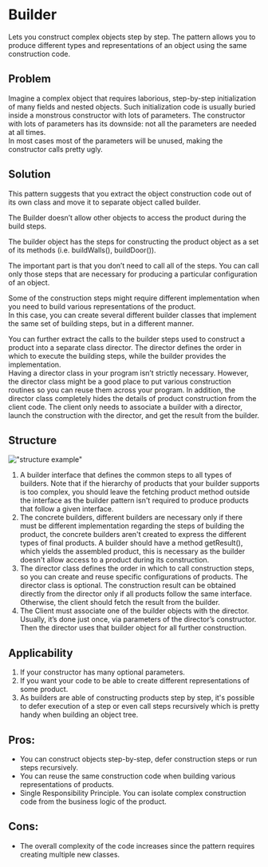 # Builder
Lets you construct complex objects step by step. The pattern allows you to 
produce different types and representations of an object using the same 
construction code.  

## Problem
Imagine a complex object that requires laborious, step-by-step 
initialization of many fields and nested objects. Such initialization code 
is usually buried inside a monstrous constructor with lots of parameters.
The constructor with lots of parameters has its downside: not all the 
parameters are needed at all times.  
In most cases most of the parameters will be unused, making the constructor
calls pretty ugly.  

## Solution
This pattern suggests that you extract the object construction code out of 
its own class and move it to separate object called builder.  

The Builder doesn’t allow other objects to access the product during the 
build steps.  

The builder object has the steps for constructing the product object as a set
of its methods (i.e. buildWalls(), buildDoor()).  

The important part is that you don’t need to call all of the steps. You can
call only those steps that are necessary for producing a particular 
configuration of an object.  

Some of the construction steps might require different implementation when
you need to build various representations of the product.  
In this case, you can create several different builder classes that 
implement the same set of building steps, but in a different manner.  

You can further extract the calls to the builder steps used to construct a
product into a separate class director. The director defines the order in
which to execute the building steps, while the builder provides the 
implementation.  
Having a director class in your program isn’t strictly necessary.
However, the director class might be a good place to put various 
construction routines so you can reuse them across your program.
In addition, the director class completely hides the details of product 
construction from the client code. The client only needs to associate a 
builder with a director, launch the construction with the director, and get
the result from the builder.  

## Structure
!["structure example"](https://refactoring.guru/images/patterns/diagrams/builder/structure-indexed.png)
1. A builder interface that defines the common steps to all types of 
   builders. Note that if the hierarchy of products that your builder
   supports is too complex, you should leave the fetching product method
   outside the interface as the builder pattern isn't required to produce
   products that follow a given interface.
2. The concrete builders, different builders are necessary only if there
   must be different implementation regarding the steps of building the
   product, the concrete builders aren't created to express the different
   types of final products.
   A builder should have a method getResult(), which yields the assembled
   product, this is necessary as the builder doesn't allow access to a 
   product during its construction.
3. The director class defines the order in which to call construction 
   steps, so you can create and reuse specific configurations of products.
   The director class is optional.
   The construction result can be obtained directly from the director only 
   if all products follow the same interface. Otherwise, the client should
   fetch the result from the builder.
4. The Client must associate one of the builder objects with the director. 
   Usually, it’s done just once, via parameters of the director’s 
   constructor. Then the director uses that builder object for all further 
   construction.

## Applicability
1. If your constructor has many optional parameters.
2. If you want your code to be able to create different representations of
   some product.
3. As builders are able of constructing products step by step, it's 
   possible to defer execution of a step or even call steps recursively 
   which is pretty handy when building an object tree.

## Pros:
- You can construct objects step-by-step, defer construction steps or run 
  steps recursively.
- You can reuse the same construction code when building various 
  representations of products.
- Single Responsibility Principle. You can isolate complex construction 
  code from the business logic of the product.

## Cons:
- The overall complexity of the code increases since the pattern requires 
  creating multiple new classes.
